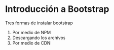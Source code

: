 # Introducción a Bootstrap

Tres formas de instalar bootstrap
1. Por medio de NPM
2. Descargando los archivos
3. Por medio de CDN